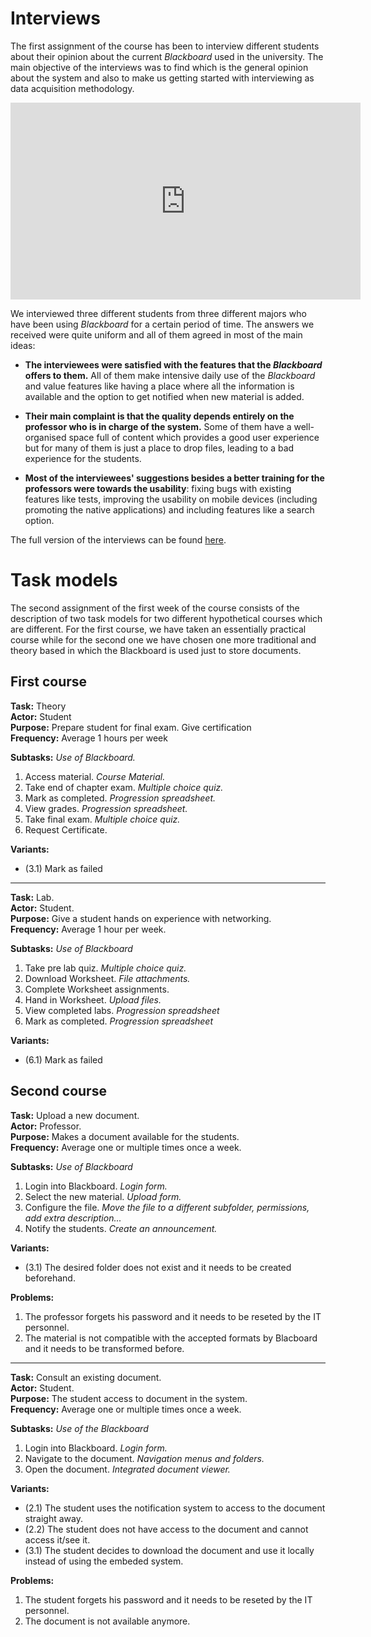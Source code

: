 # Interviews

The first assignment of the course has been to interview different students about their opinion about the current *Blackboard* used in the university.  The main objective of the interviews was to find which is the general opinion about the system and also to make us getting started with interviewing as data acquisition methodology.

<iframe width="560" height="315" src="https://www.youtube.com/embed/WWYm2eV6Nis" frameborder="0" allowfullscreen></iframe>

We interviewed three different students from three different majors who have been using *Blackboard* for a certain period of time. The answers we received were quite uniform and all of them agreed in most of the main ideas:

- **The interviewees were satisfied with the features that the *Blackboard* offers to them.** All of them make intensive daily use of the *Blackboard* and value features like having a place where all the information is available and the option to get notified when new material is added.

- **Their main complaint is that the quality depends entirely on the professor who is in charge of the system.** Some of them have a well-organised space full of content which provides a good user experience but for many of them is just a place to drop files, leading to a bad experience for the students.

- **Most of the interviewees' suggestions besides a better training for the professors were towards the usability**: fixing bugs with existing features like tests, improving the usability on mobile devices (including promoting the native applications) and including features like a search option.

The full version of the interviews can be found [here](https://www.youtube.com/playlist?list=PLNljXH9RPC6DpMW9PwoC_2obWTCBfh_cd).

# Task models

The second assignment of the first week of the course consists of the description of two task models for two different hypothetical courses which are different. For the first course, we have taken an essentially practical course while for the second one we have chosen one more traditional and theory based in which the Blackboard is used just to store documents.

## First course

**Task:** Theory   
**Actor:** Student   
**Purpose:**  Prepare student for final exam. Give certification   
**Frequency:** Average 1 hours per week   

**Subtasks:** *Use of Blackboard.*
1. Access material. *Course Material.* 
2. Take end of chapter exam. *Multiple choice quiz.*
3. Mark as completed. *Progression spreadsheet.*
4. View grades. *Progression spreadsheet.*
5. Take final exam. *Multiple choice quiz.*
6. Request Certificate.


**Variants:**

- (3.1) Mark as failed

---

**Task:** Lab.    
**Actor:** Student.   
**Purpose:** Give a student hands on experience with networking.   
**Frequency:** Average 1 hour per week.   

**Subtasks:** *Use of Blackboard*

1. Take pre lab quiz. *Multiple choice quiz.*
2. Download Worksheet. *File attachments.*
3. Complete Worksheet assignments.
4. Hand in Worksheet. *Upload files.*
5. View completed labs. *Progression spreadsheet*
6. Mark as completed. *Progression spreadsheet*

**Variants:**
- (6.1) Mark as failed

Second course
---

**Task:** Upload a new document.    
**Actor:** Professor.   
**Purpose:** Makes a document available for the students.   
**Frequency:** Average one or multiple times once a week.   

**Subtasks:** *Use of Blackboard*
1. Login into Blackboard. *Login form.*
2. Select the new material. *Upload form.*
3. Configure the file. *Move the file to a different
   subfolder, permissions, add extra description...*
4. Notify the students. *Create an announcement.*

**Variants:**
- (3.1) The desired folder does not exist and it needs to be created beforehand.

**Problems:**
1. The professor forgets his password and it needs to be reseted by the IT
   personnel.
2. The material is not compatible with the accepted formats by Blacboard and it
   needs to be transformed before.

---

**Task:** Consult an existing document.   
**Actor:** Student.   
**Purpose:** The student access to document in the system.   
**Frequency:** Average one or multiple times once a week.   

**Subtasks:** *Use of the Blackboard*
1. Login into Blackboard. *Login form.*
2. Navigate to the document. *Navigation menus and folders.*
3. Open the document. *Integrated document viewer.*

**Variants:**
- (2.1) The student uses the notification system to access to the document straight
   away.
- (2.2) The student does not have access to the document and cannot access
  it/see it.
- (3.1) The student decides to download the document and use it locally instead of
   using the embeded system.

**Problems:**

1. The student forgets his password and it needs to be reseted by the IT
   personnel.
3. The document is not available anymore.
